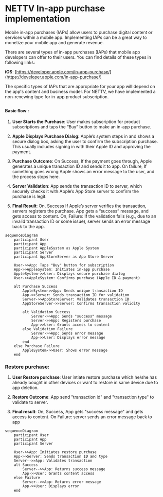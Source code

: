 
# NETTV  In-app purchase implementation

  
Mobile in-app purchases (IAPs) allow users to purchase digital content or services within a mobile app. Implementing IAPs can be a great way to monetize your mobile app and generate revenue.

There are several types of in-app purchases (IAPs) that mobile app developers can offer to their users. You can find details of these types in following links:

**iOS**:  [https://developer.apple.com/in-app-purchase/](https://developer.apple.com/in-app-purchase/)

The specific types of IAPs that are appropriate for your app will depend on the app's content and business model. For NETTV, we have implemented a non-renewing type for in-app product subscription.
##

  
#### Basic flow :
1. **User Starts the Purchase**: User makes subscription for product subscriptions and taps the “Buy” button to make an in-app purchase.
    
2.  **Apple Displays Purchase Dialog**: Apple’s system steps in and shows a secure dialog box, asking the user to confirm the subscription purchase. This usually includes signing in with their Apple ID and approving the payment.
    
3.  **Purchase Outcome**: On Success, If the payment goes through, Apple generates a unique transaction ID and sends it to app. On failure,  If something goes wrong Apple shows an error message to the user, and the process stops here.
    
4.  **Server Validation**: App sends the transaction ID to server, which securely checks it with Apple’s App Store server to confirm the purchase is legit.

5. **Final Result**: On, Success If Apple’s server verifies the transaction, servers registers the purchase. App gets a “success” message, and gets access to content. On, Failure: If the validation fails (e.g., due to an invalid transaction ID or some issue), server sends an error message back to the app.

```mermaid 
sequenceDiagram
    participant User
    participant App
    participant AppleSystem as Apple System
    participant Server
    participant AppStoreServer as App Store Server

    User->>App: Taps "Buy" button for subscription
    App->>AppleSystem: Initiates in-app purchase
    AppleSystem->>User: Displays secure purchase dialog
    User->>AppleSystem: Confirms purchase (Apple ID & payment)
    
    alt Purchase Success
        AppleSystem->>App: Sends unique transaction ID
        App->>Server: Sends transaction ID for validation
        Server->>AppStoreServer: Validates transaction ID
        AppStoreServer->>Server: Confirms transaction validity
        
        alt Validation Success
            Server->>App: Sends "success" message
            Server->>App: Registers purchase
            App->>User: Grants access to content
        else Validation Failure
            Server->>App: Sends error message
            App->>User: Displays error message
        end
    else Purchase Failure
        AppleSystem->>User: Shows error message
    end
```

### Restore purchase:
1. **User Restore purchase**: User intiate restore purchase which he/she has already bought in other devices or want to restore in same device due to app deletion.

2. **Restore Outcome**: App send "transaction id" and "transaction type" to validate to server.

3. **Final result**: On, Success, App gets "success message" and gets access to content. On Failure: server sends an error message back to app

```mermaid
sequenceDiagram
    participant User
    participant App
    participant Server

    User->>App: Initiates restore purchase
    App->>Server: Sends transaction ID and type
    Server-->>App: Validates transaction
    alt Success
        Server-->>App: Returns success message
        App->>User: Grants content access
    else Failure
        Server-->>App: Returns error message
        App->>User: Displays error
    end
```